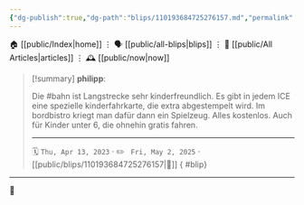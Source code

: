 ```yaml
---
{"dg-publish":true,"dg-path":"blips/110193684725276157.md","permalink":"/blips/110193684725276157/","title":"philipp on mastodon @ 2023-04-13"}
---
```



<div class="transclusion internal-embed is-loaded"><div class="markdown-embed">




🏠 [[public/Index\|home]]  ⋮ 🗣️ [[public/all-blips\|blips]] ⋮  📝 [[public/All Articles\|articles]]  ⋮ 🕰️ [[public/now\|now]]


</div></div>


> [!summary] **philipp**:
>
> Die #bahn ist Langstrecke sehr kinderfreundlich. Es gibt in jedem ICE eine spezielle kinderfahrkarte, die extra abgestempelt wird. Im bordbistro kriegt man dafür dann ein Spielzeug. Alles kostenlos. Auch für Kinder unter 6, die ohnehin gratis fahren.
> - - -
>
> 🗓️ <code>Thu, Apr 13, 2023</code>  · ✏️ <code> Fri, May 2, 2025</code>  · [[public/blips/110193684725276157\|🔗]]
{ #blip}


- - -

 👾
